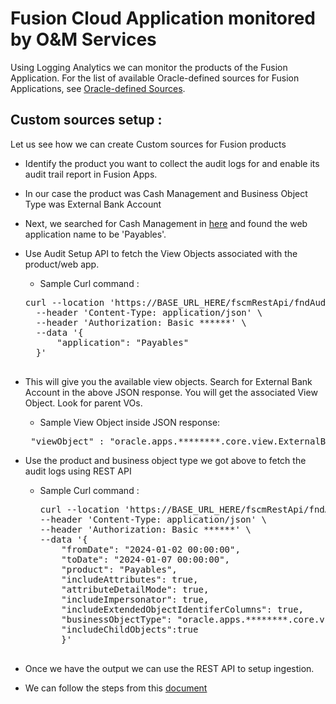 # Fusion Cloud Application monitored by O&M Services

Using Logging Analytics we can monitor the products of the Fusion Application. For the list of available Oracle-defined sources for Fusion Applications, see [Oracle-defined Sources](https://docs.oracle.com/en-us/iaas/logging-analytics/doc/oracle-defined-sources.html#GUID-7DB43543-E971-4797-8971-DC9700326CAA).

## Custom sources setup :

Let us see how we can create Custom sources for Fusion products

* Identify the product you want to collect the audit logs for and enable its audit trail report in Fusion Apps.
* In our case the product was Cash Management and Business Object Type was External Bank Account
*	Next, we searched for Cash Management in [here](Reference)
 and found the web application name to be 'Payables'.
* Use Audit Setup API to fetch the View Objects associated with the product/web app.
  * Sample Curl command :
  <pre>
  curl --location 'https://BASE_URL_HERE/fscmRestApi/fndAuditRESTService/audittrail/get-auditsetup' \
    --header 'Content-Type: application/json' \
    --header 'Authorization: Basic ******' \
    --data '{
        "application": "Payables"
    }'
    </pre>
* This will give you the available view objects. Search for External Bank Account in the above JSON response. You will get the associated View Object. Look for parent VOs.
  * Sample View Object inside JSON response:
  <pre> "viewObject" : "oracle.apps.********.core.view.ExternalBankAccountVO" </pre>

* Use the product and business object type we got above to fetch the audit logs using REST API
  * Sample Curl command :
    <pre>
    curl --location 'https://BASE_URL_HERE/fscmRestApi/fndAuditRESTService/audittrail/getaudithistory?pageSize=50&pageNumber=1' \
    --header 'Content-Type: application/json' \
    --header 'Authorization: Basic ******' \
    --data '{
        "fromDate": "2024-01-02 00:00:00",
        "toDate": "2024-01-07 00:00:00",
        "product": "Payables",
        "includeAttributes": true,
        "attributeDetailMode": true,
        "includeImpersonator": true,
        "includeExtendedObjectIdentiferColumns": true,
        "businessObjectType": "oracle.apps.********.core.view.ExternalBankAccountVO",
        "includeChildObjects":true
        }'
      </pre>
* Once we have the output we can use the REST API to setup ingestion.
* We can follow the steps from this [document](https://docs.oracle.com/en-us/iaas/logging-analytics/doc/set-rest-api-log-collection.html#LOGAN-GUID-17E91D5F-5EE3-42EB-8214-1D4597432D6C)
